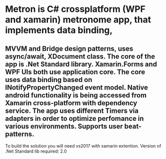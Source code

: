 # Metron is C# crossplatform (WPF and xamarin) metronome app, that implements data binding,
MVVM and Bridge design patterns, uses async/await, XDocument class.
The core of the app is .Net Standard library.
Xamarin.Forms and WPF UIs both use application core.
The core uses data binding based on INotifyPropertyChanged event model.
Native android functionality is being accessed from Xamarin cross-platform with dependency service.
The app uses different Timers via adapters in order to optimize perfomance in various environments.
Supports user beat-patterns.
-----------------------------
To build the solution you will need vs2017 with xamarin extention. Version of .Net Standard lib required: 2.0
